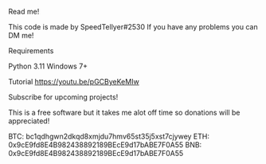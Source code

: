 Read me! 

This code is made by SpeedTellyer#2530
If you have any problems you can DM me! 


Requirements 

Python 3.11 
Windows 7+

Tutorial
https://youtu.be/pGCByeKeMIw

Subscribe for upcoming projects! 

This is a free software but it takes me alot off time so donations will be appreciated! 

BTC: bc1qdhgwn2dkqd8xmjdu7hmv65st35j5xst7cjywey
ETH: 0x9cE9fd8E4B982438892189BEcE9d17bABE7F0A55
BNB: 0x9cE9fd8E4B982438892189BEcE9d17bABE7F0A55


